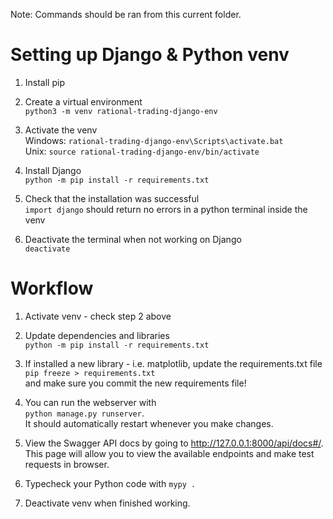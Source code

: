 Note: Commands should be ran from this current folder.

# Setting up Django & Python venv

1) Install pip

2) Create a virtual environment\
    `python3 -m venv rational-trading-django-env`

3) Activate the venv\
    Windows: `rational-trading-django-env\Scripts\activate.bat`\
    Unix: `source rational-trading-django-env/bin/activate`

4) Install Django\
    `python -m pip install -r requirements.txt`

5) Check that the installation was successful\
    `import django` should return no errors in a python terminal inside the venv

6) Deactivate the terminal when not working on Django\
    `deactivate`

# Workflow

1) Activate venv - check step 2 above

2) Update dependencies and libraries\
    `python -m pip install -r requirements.txt`

3) If installed a new library - i.e. matplotlib, update the requirements.txt file\
    `pip freeze > requirements.txt`\
    and make sure you commit the new requirements file!

4) You can run the webserver with\
    `python manage.py runserver`.\
    It should automatically restart whenever you make changes.

5) View the Swagger API docs by going to http://127.0.0.1:8000/api/docs#/. This page will allow you to view the available endpoints and make test requests in browser.

6) Typecheck your Python code with `mypy .`

7) Deactivate venv when finished working.
